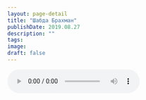 ```yaml
---
layout: page-detail
title: "Шабда Брахман"
publishDate: 2019.08.27
description: ""
tags:
image:
draft: false
---
```


<audio title="2019.08.27 - Шабда Брахман.mp3" src="/upload/iblock/7f5/7f51bfa8b59fa0e8515b675e4e378619.mp3" controls=""></audio>

  
